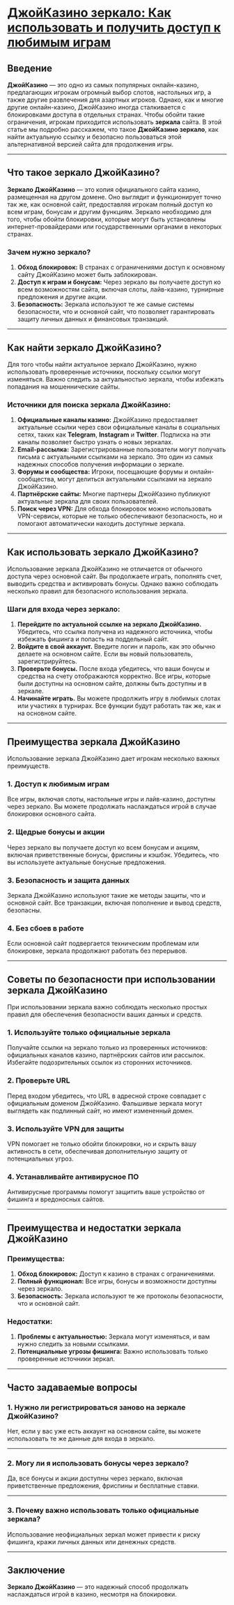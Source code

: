 # [ДжойКазино зеркало: Как использовать и получить доступ к любимым играм](https://rpc30.call2me.pro/?/ru/registration?apkpop=0\&partner=p24970p3289525p8e5d)

## Введение

**ДжойКазино** — это одно из самых популярных онлайн-казино, предлагающих игрокам огромный выбор слотов, настольных игр, а также другие развлечения для азартных игроков. Однако, как и многие другие онлайн-казино, ДжойКазино иногда сталкивается с блокировками доступа в отдельных странах. Чтобы обойти такие ограничения, игрокам приходится использовать **зеркала** сайта. В этой статье мы подробно расскажем, что такое **ДжойКазино зеркало**, как найти актуальную ссылку и безопасно пользоваться этой альтернативной версией сайта для продолжения игры.

***

## Что такое зеркало ДжойКазино?

**Зеркало ДжойКазино** — это копия официального сайта казино, размещенная на другом домене. Оно выглядит и функционирует точно так же, как основной сайт, предоставляя игрокам полный доступ ко всем играм, бонусам и другим функциям. Зеркало необходимо для того, чтобы обойти блокировки, которые могут быть установлены интернет-провайдерами или государственными органами в некоторых странах.

### Зачем нужно зеркало?

1. **Обход блокировок:** В странах с ограничениями доступ к основному сайту ДжойКазино может быть заблокирован.
2. **Доступ к играм и бонусам:** Через зеркало вы получаете доступ ко всем возможностям сайта, включая слоты, лайв-казино, турнирные предложения и другие акции.
3. **Безопасность:** Зеркала используют те же самые системы безопасности, что и основной сайт, что позволяет гарантировать защиту личных данных и финансовых транзакций.

***

## Как найти зеркало ДжойКазино?

Для того чтобы найти актуальное зеркало ДжойКазино, нужно использовать проверенные источники, поскольку ссылки могут изменяться. Важно следить за актуальностью зеркала, чтобы избежать попадания на мошеннические сайты.

### Источники для поиска зеркала ДжойКазино:

1. **Официальные каналы казино:**
   ДжойКазино предоставляет актуальные ссылки через свои официальные каналы в социальных сетях, таких как **Telegram**, **Instagram** и **Twitter**. Подписка на эти каналы позволяет быстро узнать о новых зеркалах.
2. **Email-рассылка:**
   Зарегистрированные пользователи могут получать письма с актуальными ссылками на зеркало. Это один из самых надежных способов получения информации о зеркале.
3. **Форумы и сообщества:**
   Игроки, посещающие форумы и онлайн-сообщества, могут делиться актуальными ссылками на зеркало ДжойКазино.
4. **Партнёрские сайты:**
   Многие партнеры ДжойКазино публикуют актуальные зеркала для своих пользователей.
5. **Поиск через VPN:**
   Для обхода блокировок можно использовать VPN-сервисы, которые не только обеспечивают безопасность, но и помогают автоматически находить доступные зеркала.

***

## Как использовать зеркало ДжойКазино?

Использование зеркала ДжойКазино не отличается от обычного доступа через основной сайт. Вы продолжаете играть, пополнять счет, выводить средства и активировать бонусы. Однако важно соблюдать несколько правил для безопасного использования зеркала.

### Шаги для входа через зеркало:

1. **Перейдите по актуальной ссылке на зеркало ДжойКазино.**
   Убедитесь, что ссылка получена из надежного источника, чтобы избежать фишинга и попасть на поддельный сайт.
2. **Войдите в свой аккаунт.**
   Введите логин и пароль, как это обычно делаете на основном сайте. Если вы новый пользователь, зарегистрируйтесь.
3. **Проверьте бонусы.**
   После входа убедитесь, что ваши бонусы и средства на счету отображаются корректно. Все игры, которые были доступны на основном сайте, должны быть доступны и в зеркале.
4. **Начинайте играть.**
   Вы можете продолжить игру в любимых слотах или участиях в турнирах. Все функции будут работать так же, как и на основном сайте.

***

## Преимущества зеркала ДжойКазино

Использование зеркала ДжойКазино дает игрокам несколько важных преимуществ.

### 1. **Доступ к любимым играм**

Все игры, включая слоты, настольные игры и лайв-казино, доступны через зеркало. Вы можете продолжать наслаждаться игрой в случае блокировки основного сайта.

### 2. **Щедрые бонусы и акции**

Через зеркало вы получаете доступ ко всем бонусам и акциям, включая приветственные бонусы, фриспины и кэшбэк. Убедитесь, что вы используете актуальные бонусные предложения.

### 3. **Безопасность и защита данных**

Зеркала ДжойКазино используют такие же методы защиты, что и основной сайт. Все транзакции, включая пополнение и вывод средств, безопасны.

### 4. **Без сбоев в работе**

Если основной сайт подвергается техническим проблемам или блокировке, зеркала продолжают работать без перерывов.

***

## Советы по безопасности при использовании зеркала ДжойКазино

При использовании зеркала важно соблюдать несколько простых правил для обеспечения безопасности ваших данных и средств.

### 1. **Используйте только официальные зеркала**

Получайте ссылки на зеркало только из проверенных источников: официальных каналов казино, партнёрских сайтов или рассылок. Избегайте подозрительных ссылок из сторонних источников.

### 2. **Проверьте URL**

Перед входом убедитесь, что URL в адресной строке совпадает с официальным доменом ДжойКазино. Фальшивые зеркала могут выглядеть как подлинный сайт, но имеют измененный домен.

### 3. **Используйте VPN для защиты**

VPN помогает не только обойти блокировки, но и скрыть вашу активность в сети, обеспечивая дополнительную защиту от потенциальных угроз.

### 4. **Устанавливайте антивирусное ПО**

Антивирусные программы помогут защитить ваше устройство от фишинга и вредоносных сайтов.

***

## Преимущества и недостатки зеркала ДжойКазино

### Преимущества:

1. **Обход блокировок:** Доступ к казино в странах с ограничениями.
2. **Полный функционал:** Все игры, бонусы и возможности доступны через зеркало.
3. **Безопасность:** Зеркала используют те же протоколы безопасности, что и основной сайт.

### Недостатки:

1. **Проблемы с актуальностью:** Зеркала могут изменяться, и вам нужно следить за новыми ссылками.
2. **Потенциальные угрозы фишинга:** Важно использовать только проверенные источники зеркал.

***

## Часто задаваемые вопросы

### 1. Нужно ли регистрироваться заново на зеркале ДжойКазино?

Нет, если у вас уже есть аккаунт на основном сайте, вы можете использовать те же данные для входа в зеркало.

***

### 2. Могу ли я использовать бонусы через зеркало?

Да, все бонусы и акции доступны через зеркало, включая приветственные предложения, фриспины и бесплатные ставки.

***

### 3. Почему важно использовать только официальные зеркала?

Использование неофициальных зеркал может привести к риску фишинга, кражи личных данных или денежных средств.

***

## Заключение

**Зеркало ДжойКазино** — это надежный способ продолжать наслаждаться игрой в казино, несмотря на блокировки.
